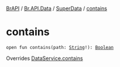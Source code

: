 [BrAPI](../../index.md) / [Br.API.Data](../index.md) / [SuperData](index.md) / [contains](./contains.md)

# contains

`open fun contains(path: `[`String`](https://kotlinlang.org/api/latest/jvm/stdlib/kotlin/-string/index.html)`!): `[`Boolean`](https://kotlinlang.org/api/latest/jvm/stdlib/kotlin/-boolean/index.html)

Overrides [DataService.contains](../-data-service/contains.md)

